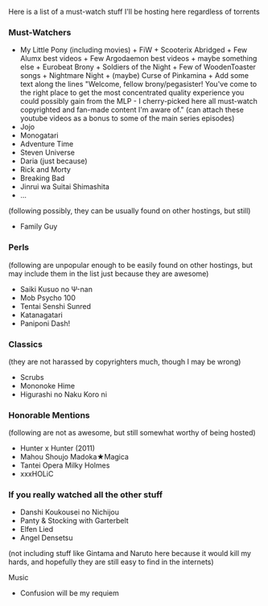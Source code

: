 Here is a list of a must-watch stuff I'll be hosting here regardless of torrents

### Must-Watchers
- My Little Pony (including movies) + FiW + Scooterix Abridged + Few Alumx best videos + Few Argodaemon
 best videos + maybe something else + Eurobeat Brony + Soldiers of the Night + Few of WoodenToaster songs + Nightmare Night + (maybe) Curse of Pinkamina + Add some text along the lines "Welcome, fellow brony/pegasister! You've come to the right place to get the most concentrated quality experience you could possibly gain from the MLP - I cherry-picked here all must-watch copyrighted and fan-made content I'm aware of." (can attach these youtube videos as a bonus to some of the main series episodes)
- Jojo
- Monogatari
- Adventure Time
- Steven Universe
- Daria (just because)
- Rick and Morty
- Breaking Bad
- Jinrui wa Suitai Shimashita
- ...

(following possibly, they can be usually found on other hostings, but still)
- Family Guy

### Perls
(following are unpopular enough to be easily found on other hostings, but may include them in the list just because they are awesome)
- Saiki Kusuo no Ψ-nan
- Mob Psycho 100
- Tentai Senshi Sunred
- Katanagatari
- Paniponi Dash!

### Classics
(they are not harassed by copyrighters much, though I may be wrong)
- Scrubs
- Mononoke Hime
- Higurashi no Naku Koro ni


### Honorable Mentions
(following are not as awesome, but still somewhat worthy of being hosted)
- Hunter x Hunter (2011)
- Mahou Shoujo Madoka★Magica
- Tantei Opera Milky Holmes
- xxxHOLiC

### If you really watched all the other stuff
- Danshi Koukousei no Nichijou
- Panty & Stocking with Garterbelt
- Elfen Lied
- Angel Densetsu

(not including stuff like Gintama and Naruto here because it would kill my hards, and hopefully they are still easy to find in the internets)

Music

- Confusion will be my requiem
